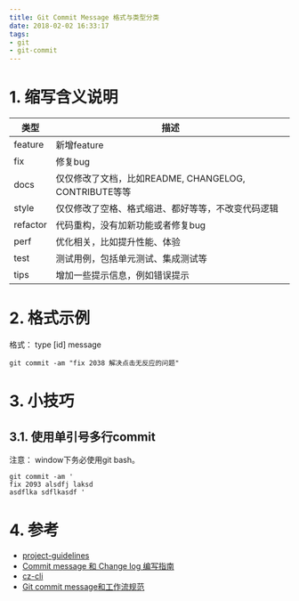```yaml
---
title: Git Commit Message 格式与类型分类
date: 2018-02-02 16:33:17
tags:
- git
- git-commit
---
```


# 1. 缩写含义说明

  类型    |                         描述
-------- | -----------------------------------------------------
feature     | 新增feature
fix      | 修复bug
docs     | 仅仅修改了文档，比如README, CHANGELOG, CONTRIBUTE等等
style    | 仅仅修改了空格、格式缩进、都好等等，不改变代码逻辑
refactor | 代码重构，没有加新功能或者修复bug
perf     | 优化相关，比如提升性能、体验
test     | 测试用例，包括单元测试、集成测试等
tips     | 增加一些提示信息，例如错误提示

# 2. 格式示例

格式： type [id] message

```
git commit -am "fix 2038 解决点击无反应的问题"
```

# 3. 小技巧

## 3.1. 使用单引号多行commit

注意： window下务必使用git bash。

```
git commit -am '
fix 2093 alsdfj laksd
asdflka sdflkasdf '
```




# 4. 参考
- [project-guidelines](https://github.com/wearehive/project-guidelines/blob/master/README-zh.md)
- [Commit message 和 Change log 编写指南](http://www.ruanyifeng.com/blog/2016/01/commit_message_change_log.html)
- [cz-cli](https://github.com/commitizen/cz-cli)
- [Git commit message和工作流规范](https://ivweb.io/topic/58ba702bdb35a9135d42f83d)
